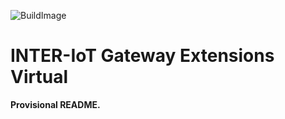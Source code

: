 ![BuildImage](https://travis-ci.org/INTER-IoT/gateway-extensions-virtual.svg?branch=master)

# INTER-IoT Gateway Extensions Virtual

**Provisional README.**